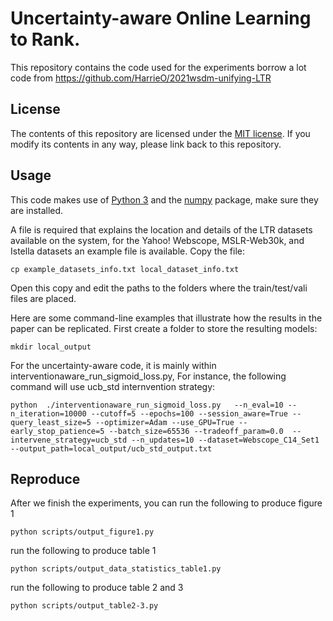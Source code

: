 # Uncertainty-aware Online  Learning to Rank.
This repository contains the code used for the experiments borrow a lot code from https://github.com/HarrieO/2021wsdm-unifying-LTR


License
-------

The contents of this repository are licensed under the [MIT license](LICENSE). If you modify its contents in any way, please link back to this repository.

Usage
-------

This code makes use of [Python 3](https://www.python.org/) and the [numpy](https://numpy.org/) package, make sure they are installed.

A file is required that explains the location and details of the LTR datasets available on the system, for the Yahoo! Webscope, MSLR-Web30k, and Istella datasets an example file is available. Copy the file:
```
cp example_datasets_info.txt local_dataset_info.txt
```
Open this copy and edit the paths to the folders where the train/test/vali files are placed.

Here are some command-line examples that illustrate how the results in the paper can be replicated.
First create a folder to store the resulting models:
```
mkdir local_output
```


For the uncertainty-aware code, it is mainly within interventionaware_run_sigmoid_loss.py, For instance, the following command will use ucb_std internvention strategy:
```
python  ./interventionaware_run_sigmoid_loss.py   --n_eval=10 --n_iteration=10000 --cutoff=5 --epochs=100 --session_aware=True --query_least_size=5 --optimizer=Adam --use_GPU=True --early_stop_patience=5 --batch_size=65536 --tradeoff_param=0.0  --intervene_strategy=ucb_std --n_updates=10 --dataset=Webscope_C14_Set1 --output_path=local_output/ucb_std_output.txt
```

Reproduce
-------
After we finish the experiments, 
you can run the following to produce figure 1
```
python scripts/output_figure1.py
```
run the following to produce table 1
```
python scripts/output_data_statistics_table1.py
```
run the following to produce table 2 and 3
```
python scripts/output_table2-3.py
```